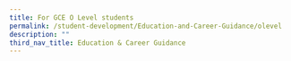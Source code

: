 ```yaml
---
title: For GCE O Level students
permalink: /student-development/Education-and-Career-Guidance/olevel
description: ""
third_nav_title: Education & Career Guidance
---
```

